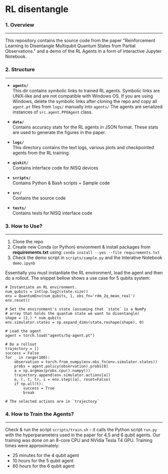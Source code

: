 # RL disentangle


### 1. Overview
***
This repository contains the source code from the paper "Reinforcement
Learning to Disentangle Multiqubit Quantum States from Partial Observations."
and a demo of the RL Agents in a form of interactive Jupyter Notebook.

### 2. Structure
***

* **`agents/`**<br>
 This dir contains symbolic links to trained RL agents.
 Symbolic links are UNIX-like and are not compatible with Windows OS.
 If you are using Windows, delete the symbolic links after cloning the repo and
 copy all `agent.pt` files from `logs/` manually into `agents/`
 The agents are serialized instances of `src.agent.PPOAgent` class.

* **`data/`**<br>
Contains accuracy stats for the RL agents in JSON format. These stats are
used to generate the figures in the paper.

* **`logs/`**<br>
  This directory contains the text logs, various plots and checkpointed agents
  from the RL training.

* **`qiskit/`**<br>
   Contains interface code for NISQ devices

* **`scripts/`**<br>
   Contains Python & Bash scripts + Sample code

* **`src/`**<br>
    Contains the source code

* **`tests/`**<br>
    Contains tests for NISQ interface code

### 3. How to Use?
***
1. Clone the repo
2. Create new Conda (or Python) envionment & install packages from **requirements.txt** using:
`conda install --yes --file requirements.txt`
3. Check the demo script in `scripts/sample.py` and the Interative Notebook `demo.ipynb`

Essentially you must instantiate the RL environment, load the agent and then
do a rollout. The snippet bellow shows a use case for 5 qubits system:

```python:
# Instantiate an RL environment. 
num_qubits = int(np.log2(state.size))
env = QuantumEnv(num_qubits, 1, obs_fn='rdm_2q_mean_real')
env.reset()

# Set the environment's state (assuming that `state` is a NumPy
# array that holds the quantum state we want to disentangle)
shape = (2,) * num_qubits
env.simulator.states = np.expand_dims(state.reshape(shape), 0)

# Load the agent
agent = torch.load("agents/5q-agent.pt")

# Do a rollout
trajectory = []
success = False
for _ in range(100):
    observation = torch.from_numpy(env.obs_fn(env.simulator.states))
    probs = agent.policy(observation).probs[0]
    a = np.argmax(probs.cpu().numpy())
    trajectory.append(env.simulator.actions[a])
    o, r, t, tr, i = env.step([a], reset=False)
    if np.all(t):
        success = True
        break

# The selected actions are in `trajectory`
```


### 4. How to Train the Agents?
***
Check & run the script `scripts/train.sh` - it calls the Python
script `run.py` with the hyperparameters used in the paper for 4,5 and 6 qubit
agents. Our training was done on an 8-core CPU and NVidia Tesla T4 GPU.
Training times were approximately:

*  25 minutes for the 4 qubit agent
*  10 hours for the 5 qubit agent
*  60 hours for the 6 qubit agent

